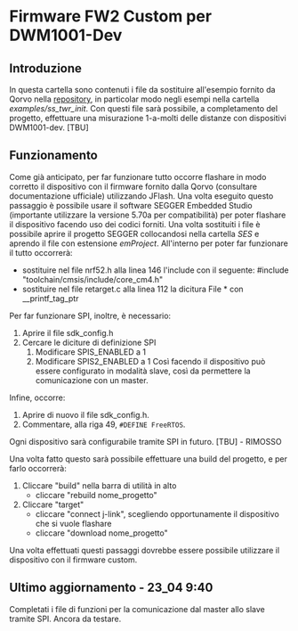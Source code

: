 # Firmware FW2 Custom per DWM1001-Dev

## Introduzione
In questa cartella sono contenuti i file da sostituire all'esempio fornito da Qorvo nella [repository](https://github.com/Decawave/dwm1001-examples), in particolar modo negli esempi nella cartella *examples/ss_twr_init*.
Con questi file sarà possibile, a completamento del progetto, effettuare una misurazione 1-a-molti delle distanze con dispositivi DWM1001-dev. [TBU]

## Funzionamento
Come già anticipato, per far funzionare tutto occorre flashare in modo corretto il dispositivo con il firmware
fornito dalla Qorvo (consultare documentazione ufficiale) utilizzando JFlash.
Una volta eseguito questo passaggio è possibile usare il software SEGGER Embedded Studio (importante utilizzare la versione 5.70a per compatibilità) per poter flashare il dispositivo facendo uso dei codici forniti.
Una volta sostituiti i file è possibile aprire il progetto SEGGER collocandosi nella cartella *SES* e aprendo il file con estensione *emProject*. All'interno per poter far funzionare il tutto occorrerà:
- sostituire nel file nrf52.h alla linea 146 l'include con il seguente: #include "toolchain/cmsis/include/core_cm4.h"
- sostituire nel file retarget.c alla linea 112 la dicitura File * con __printf_tag_ptr

Per far funzionare SPI, inoltre, è necessario:
1) Aprire il file sdk_config.h
2) Cercare le diciture di definizione SPI
    1) Modificare SPIS_ENABLED a 1
    2) Modificare SPIS2_ENABLED a 1
Così facendo il dispositivo può essere configurato in modalità slave, così da permettere la comunicazione con un master.

Infine, occorre:
1) Aprire di nuovo il file sdk_config.h.
2) Commentare, alla riga 49, `#DEFINE FreeRTOS`.

Ogni dispositivo sarà configurabile tramite SPI in futuro. [TBU] - RIMOSSO

Una volta fatto questo sarà possibile effettuare una build del progetto, e per farlo occorrerà:
1) Cliccare "build" nella barra di utilità in alto
    - cliccare "rebuild nome_progetto"
2) Cliccare "target"
    - cliccare "connect j-link", scegliendo opportunamente il dispositivo che si vuole flashare
    - cliccare "download nome_progetto"

Una volta effettuati questi passaggi dovrebbe essere possibile utilizzare il dispositivo con il firmware custom.

## Ultimo aggiornamento - 23_04 9:40
Completati i file di funzioni per la comunicazione dal master allo slave tramite SPI.
Ancora da testare.



